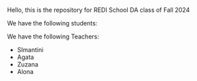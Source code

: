 
Hello, this is the repository for REDI School DA class of Fall 2024

We have the following students:



We have the following Teachers:
- SImantini
- Agata
- Zuzana
- Alona